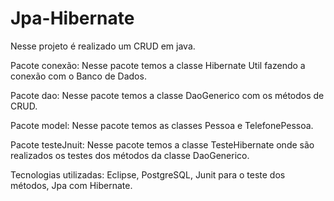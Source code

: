 # Jpa-Hibernate

Nesse projeto é realizado um CRUD em java.

Pacote conexão: Nesse pacote temos a classe Hibernate Util fazendo a conexão com o Banco de Dados.

Pacote dao: Nesse pacote temos a classe DaoGenerico com os métodos de CRUD.

Pacote model: Nesse pacote temos as classes Pessoa e TelefonePessoa.

Pacote testeJnuit: Nesse pacote temos a classe TesteHibernate onde são realizados os testes dos métodos da classe DaoGenerico.

Tecnologias utilizadas: Eclipse, PostgreSQL, Junit para o teste dos métodos, Jpa com Hibernate.
 
